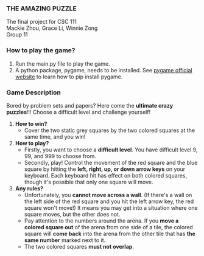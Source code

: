 ### THE AMAZING PUZZLE
The final project for CSC 111  
Mackie Zhou, Grace Li, Winnie Zong  
Group 11

### How to play the game?
1. Run the main.py file to play the game.
1. A python package, pygame, needs to be installed. See [pygame official website](https://www.pygame.org/wiki/GettingStarted#Pygame%20Installation) to learn how to pip install pygame.

### Game Description
Bored by problem sets and papers? Here come the **ultimate crazy puzzles**!!! Choose a difficult level and challenge yourself!
1. **How to win?**
    - Cover the two static grey squares by the two colored squares at the same time, and you win!
1. **How to play?**
    - Firstly, you want to choose a **difficult level**. You have difficult level 9, 99, and 999 to choose from.
    - Secondly, play! Control the movement of the red square and the blue square by hitting the **left, right, up, or down arrow keys** on your keyboard. Each keyboard hit has effect on both colored squares, though it's possible that only one square will move.
1. **Any rules?**
    - Unfortunately, you **cannot move across a wall**. (If there's a wall on the left side of the red square and you hit the left arrow key, the red square won't move!) It means you may get into a situation where one square moves, but the other does not.
    - Pay attention to the numbers around the arena. If you **move a colored square out** of the arena from one side of a tile, the colored square will **come back** into the arena from the other tile that has **the same number** marked next to it.
    - The two colored squares **must not overlap**.
